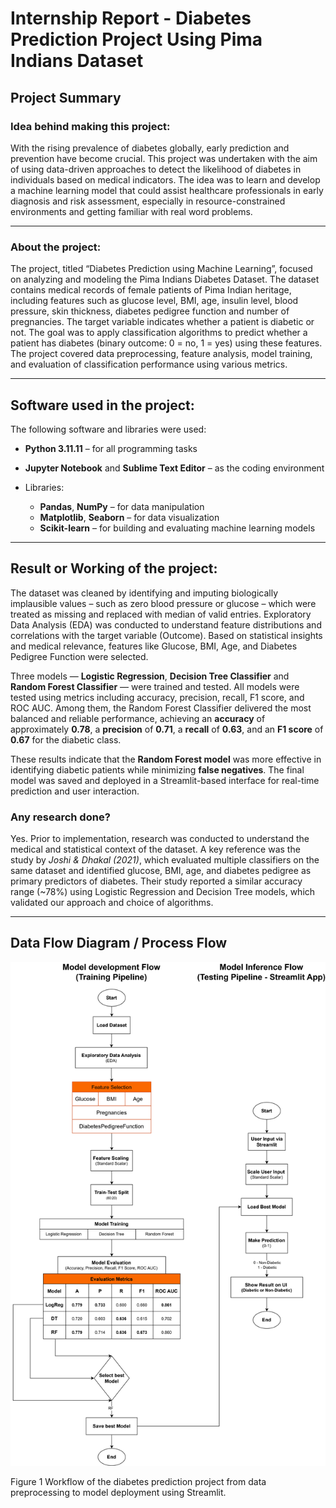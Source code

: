 # Internship Report - Diabetes Prediction Project Using Pima Indians Dataset

## Project Summary

### Idea behind making this project:
With the rising prevalence of diabetes globally, early prediction and prevention have become crucial. This project was undertaken with the aim of using data-driven approaches to detect the likelihood of diabetes in individuals based on medical indicators. The idea was to learn and develop a machine learning model that could assist healthcare professionals in early diagnosis and risk assessment, especially in resource-constrained environments and getting familiar with real word problems.

--- 

### About the project:

The project, titled “Diabetes Prediction using Machine Learning”, focused on analyzing and modeling the Pima Indians Diabetes Dataset. The dataset contains medical records of female patients of Pima Indian heritage, including features such as glucose level, BMI, age, insulin level, blood pressure, skin thickness, diabetes pedigree function and number of pregnancies. The target variable indicates whether a patient is diabetic or not. The goal was to apply classification algorithms to predict whether a patient has diabetes (binary outcome: 0 = no, 1 = yes) using these features. The project covered data preprocessing, feature analysis, model training, and evaluation of classification performance using various metrics.

---

## Software used in the project:

The following software and libraries were used:

- **Python 3.11.11** – for all programming tasks

- **Jupyter Notebook** and **Sublime Text Editor** – as the coding environment

- Libraries:
    - **Pandas**, **NumPy** – for data manipulation
    - **Matplotlib**, **Seaborn** – for data visualization
    - **Scikit-learn** – for building and evaluating machine learning models

---

## Result or Working of the project:

The dataset was cleaned by identifying and imputing biologically implausible values – such as zero blood pressure or glucose – which were treated as missing and replaced with median of valid entries. Exploratory Data Analysis (EDA) was conducted to understand feature distributions and correlations with the target variable (Outcome). Based on statistical insights and medical relevance, features like Glucose, BMI, Age, and Diabetes Pedigree Function were selected.

Three models — **Logistic Regression**, **Decision Tree Classifier** and **Random Forest Classifier** — were trained and tested. All models were tested using metrics including accuracy, precision, recall, F1 score, and ROC AUC. Among them, the Random Forest Classifier delivered the most balanced and reliable performance, achieving an **accuracy** of approximately **0.78**, a **precision** of **0.71**, a **recall** of **0.63**, and an **F1 score** of **0.67** for the diabetic class.

These results indicate that the **Random Forest model** was more effective in identifying diabetic patients while minimizing **false negatives**. The final model was saved and deployed in a Streamlit-based interface for real-time prediction and user interaction.

### Any research done?

Yes. Prior to implementation, research was conducted to understand the medical and statistical context of the dataset. A key reference was the study by *Joshi & Dhakal (2021)*, which evaluated multiple classifiers on the same dataset and identified glucose, BMI, age, and diabetes pedigree as primary predictors of diabetes. Their study reported a similar accuracy range (~78%) using Logistic Regression and Decision Tree models, which validated our approach and choice of algorithms.

---

## Data Flow Diagram / Process Flow

![Process Flow](figures/process_flow.png)

Figure 1 Workflow of the diabetes prediction project from data preprocessing to model deployment using Streamlit.
